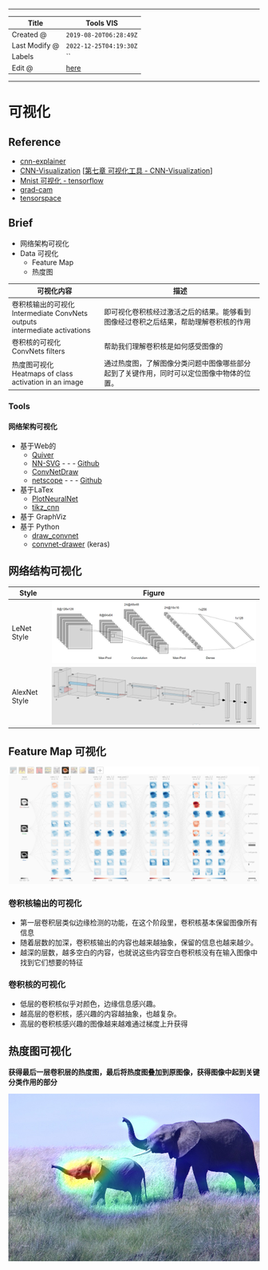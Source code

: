 -----

| Title         | Tools VIS                                             |
| ------------- | ----------------------------------------------------- |
| Created @     | `2019-08-20T06:28:49Z`                                |
| Last Modify @ | `2022-12-25T04:19:30Z`                                |
| Labels        | \`\`                                                  |
| Edit @        | [here](https://github.com/junxnone/aiwiki/issues/133) |

-----

# 可视化

## Reference

  - [cnn-explainer](https://poloclub.github.io/cnn-explainer/)
  - [CNN-Visualization](https://github.com/scutan90/CNN-Visualization)
    \[[第七章 可视化工具 -
    CNN-Visualization](https://github.com/scutan90/CNN-Visualization/blob/master/CNN%E5%8F%AF%E8%A7%86%E5%8C%96.md#%E7%AC%AC%E4%B8%83%E7%AB%A0-%E5%8F%AF%E8%A7%86%E5%8C%96%E5%B7%A5%E5%85%B7)\]
  - [Mnist 可视化 -
    tensorflow](https://nbviewer.jupyter.org/github/wang-jinghui/MyCSDN_Blog/blob/master/%E5%8D%B7%E7%A7%AF%E7%A5%9E%E7%BB%8F%E7%BD%91%E7%BB%9CCNN%3ATensorflow%E5%AE%9E%E7%8E%B0%28%E4%BB%A5%E5%8F%8A%E5%AF%B9%E5%8D%B7%E7%A7%AF%E7%89%B9%E5%BE%81%E7%9A%84%E5%8F%AF%E8%A7%86%E5%8C%96%29/tensorflow%3Acnn%2Cfeature%2Cvisualization.ipynb)
  - [grad-cam](https://github.com/jacobgil/pytorch-grad-cam)
  - [tensorspace](https://tensorspace.org/)

## Brief

  - 网络架构可视化
  - Data 可视化
      - Feature Map
      - 热度图

| 可视化内容                                                                   | 描述                                           |
| ----------------------------------------------------------------------- | -------------------------------------------- |
| 卷积核输出的可视化<br>Intermediate ConvNets outputs <br>intermediate activations | 即可视化卷积核经过激活之后的结果。能够看到图像经过卷积之后结果，帮助理解卷积核的作用   |
| 卷积核的可视化<br>ConvNets filters                                             | 帮助我们理解卷积核是如何感受图像的                            |
| 热度图可视化<br>Heatmaps of class activation in an image                      | 通过热度图，了解图像分类问题中图像哪些部分起到了关键作用，同时可以定位图像中物体的位置。 |

### Tools

#### 网络架构可视化

  - 基于Web的
      - [Quiver](/Quiver)
      - [NN-SVG](http://alexlenail.me/NN-SVG/index.html) - - -
        [Github](https://github.com/zfrenchee/NN-SVG)
      - [ConvNetDraw](https://cbovar.github.io/ConvNetDraw/)
      - [netscope](http://ethereon.github.io/netscope/) - - -
        [Github](https://github.com/ethereon/netscope)
  - 基于LaTex
      - [PlotNeuralNet](https://github.com/HarisIqbal88/PlotNeuralNet)
      - [tikz\_cnn](https://github.com/jettan/tikz_cnn)
  - 基于 GraphViz
  - 基于 Python
      - [draw\_convnet](https://github.com/gwding/draw_convnet)
      - [convnet-drawer](https://github.com/yu4u/convnet-drawer) (keras)

## 网络结构可视化

| Style         | Figure                                                       |
| ------------- | ------------------------------------------------------------ |
| LeNet Style   | ![image](media/2df3e3212f9e91ee1ebd39c90f92b62f0ecd4dec.png) |
| AlexNet Style | ![image](media/4f81d622caa6f50b73077aaac4bf6b3838c5ed98.png) |

## Feature Map 可视化

![image](media/d925bd8851389a05274b845a181d14a8582e195d.png)

### 卷积核输出的可视化

  - 第一层卷积层类似边缘检测的功能，在这个阶段里，卷积核基本保留图像所有信息
  - 随着层数的加深，卷积核输出的内容也越来越抽象，保留的信息也越来越少。
  - 越深的层数，越多空白的内容，也就说这些内容空白卷积核没有在输入图像中找到它们想要的特征

### 卷积核的可视化

  - 低层的卷积核似乎对颜色，边缘信息感兴趣。
  - 越高层的卷积核，感兴趣的内容越抽象，也越复杂。
  - 高层的卷积核感兴趣的图像越来越难通过梯度上升获得

## 热度图可视化

**获得最后一层卷积层的热度图，最后将热度图叠加到原图像，获得图像中起到关键分类作用的部分**

![image](media/9f652e96190c5b96f7fcd01ddffbfd1672b47248.png)
